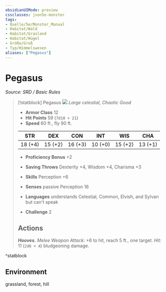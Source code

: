 ```yaml
---
obsidianUIMode: preview
cssclasses: json5e-monster
tags:
- Quelle/5e/Monster_Manual
- Habitat/Wald
- Habitat/Grasland
- Habitat/Hügel
- Größe/Groß
- Typ/Himmelswesen
aliases: ["Pegasus"]
---
```

# Pegasus
*Source: SRD / Basic Rules*  

> [!statblock] Pegasus
> ![](compendium/bestiary/celestial/token/pegasus.png#token)
> *Large celestial, Chaotic Good*
> 
> - **Armor Class** 12 
> - **Hit Points** 59 (`7d10 + 21`)
> - **Speed** 60 ft., fly 90 ft.
> 
> |STR|DEX|CON|INT|WIS|CHA|
> |:---:|:---:|:---:|:---:|:---:|:---:|
> |18 (+4)|15 (+2)|16 (+3)|10 (+0)|15 (+2)|13 (+1)|
> 
> - **Proficiency Bonus** +2
> - **Saving Throws** Dexterity +4, Wisdom +4, Charisma +3
> - **Skills** Perception +6
> - **Senses** passive Perception 16
> 
> - **Languages** understands Celestial, Common, Elvish, and Sylvan but can't speak
> - **Challenge** 2
> 
> ## Actions
> 
> ***Hooves.*** *Melee Weapon Attack:* +6 to hit, reach 5 ft., one target. *Hit:* 11 (`2d6 + 4`) bludgeoning damage.
^statblock

## Environment

grassland, forest, hill